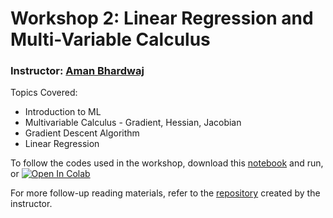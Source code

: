 # Workshop 2: Linear Regression and Multi-Variable Calculus

### Instructor: [Aman Bhardwaj](https://www.linkedin.com/in/aman-bhardwaj-iitd/)

Topics Covered:

- Introduction to ML
- Multivariable Calculus - Gradient, Hessian, Jacobian
- Gradient Descent Algorithm
- Linear Regression



To follow the codes used in the workshop, download this [notebook](https://github.com/CosmoLuminous/summer-of-ml/blob/master/LinearRegression.ipynb) and run, or [![Open In Colab](https://colab.research.google.com/assets/colab-badge.svg)](https://colab.research.google.com/github/CosmoLuminous/summer-of-ml/blob/master/LinearRegression.ipynb)

For more follow-up reading materials, refer to the [repository](https://github.com/CosmoLuminous/summer-of-ml) created by the instructor.

